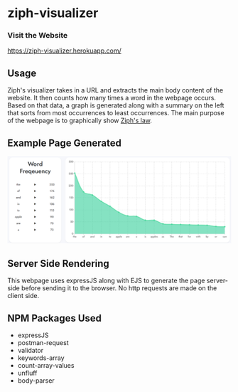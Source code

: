 # ziph-visualizer
### Visit the Website

https://ziph-visualizer.herokuapp.com/

## Usage
Ziph's visualizer takes in a URL and extracts the main body content of the website. It then counts how many times a word in the webpage
occurs. Based on that data, a graph is generated along with a summary on the left that sorts from most occurrences to least occurrences. The main purpose of the webpage is to graphically show [Ziph's law](https://en.wikipedia.org/wiki/Zipf%27s_law).

## Example Page Generated
![Example Page](https://raw.githubusercontent.com/Isaac-Tong/ziph-visualizer/master/ss/graphandtext.png)

## Server Side Rendering
This webpage uses expressJS along with EJS to generate the page server-side before sending it to the browser. No http requests are made on the client side.

## NPM Packages Used
* expressJS
* postman-request
* validator
* keywords-array
* count-array-values
* unfluff
* body-parser
